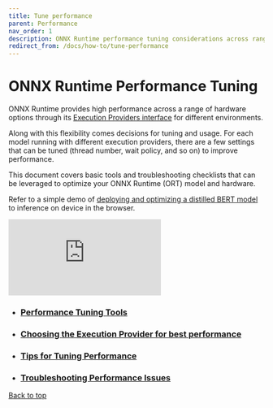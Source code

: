 ```yaml
---
title: Tune performance
parent: Performance
nav_order: 1
description: ONNX Runtime performance tuning considerations across range of hardware, execution providers, and multi-programming languages. ONNX Runtime performance tuning tools, tips, faqs, troubleshooting checklist, and other design considerations are given.
redirect_from: /docs/how-to/tune-performance
---
```

<div class="container">

# ONNX Runtime Performance Tuning

ONNX Runtime provides high performance across a range of hardware options through its [Execution Providers interface](../execution-providers) for different  environments.

Along with this flexibility comes decisions for tuning and usage. For each model running with different execution providers, there are a few settings that can be tuned (thread number, wait policy, and so on) to improve performance.

This document covers basic tools and troubleshooting checklists that can be leveraged to optimize your ONNX Runtime (ORT) model and hardware.

Refer to a simple demo of [deploying and optimizing a distilled BERT model](https://youtu.be/W_lUGPMW_Eg) to inference on device in the browser.

<div class="row">
<div class="col-md-6 embed-responsive embed-responsive-4by3">

<iframe class="embed-responsive-item" src="https://www.youtube.com/embed/W_lUGPMW_Eg?rel=0" title="YouTube video player" frameborder="0" allow="accelerometer; autoplay; clipboard-write; encrypted-media; gyroscope; picture-in-picture" allowfullscreen=""></iframe>

</div>
<div class="col-md-6">
</div>
</div>

- ### [Performance Tuning Tools](./performance-tuning-tools.md)
- ### [Choosing the Execution Provider for best performance](./choosing-execution-providers.md)

- ### [Tips for Tuning Performance](./tips-to-tune-performance.md)
- ### [Troubleshooting Performance Issues](./troubleshooting-performance-issues.md)



<p><a href="#" id="back-to-top">Back to top</a></p>

</div>